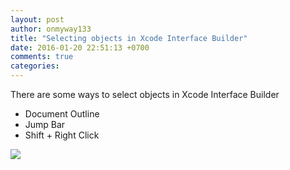 ```yaml
---
layout: post
author: onmyway133
title: "Selecting objects in Xcode Interface Builder"
date: 2016-01-20 22:51:13 +0700
comments: true
categories:
---
```


There are some ways to select objects in Xcode Interface Builder

- Document Outline
- Jump Bar
- Shift + Right Click

![](http://www.fantageek.com/images/select_object_xcode.png)
